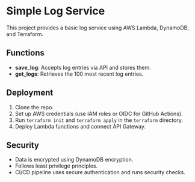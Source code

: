 # Simple Log Service

This project provides a basic log service using AWS Lambda, DynamoDB, and Terraform.

## Functions

- **save_log**: Accepts log entries via API and stores them.
- **get_logs**: Retrieves the 100 most recent log entries.

## Deployment

1. Clone the repo.
2. Set up AWS credentials (use IAM roles or OIDC for GitHub Actions).
3. Run `terraform init` and `terraform apply` in the `terraform` directory.
4. Deploy Lambda functions and connect API Gateway.

## Security

- Data is encrypted using DynamoDB encryption.
- Follows least privilege principles.
- CI/CD pipeline uses secure authentication and runs security checks.
